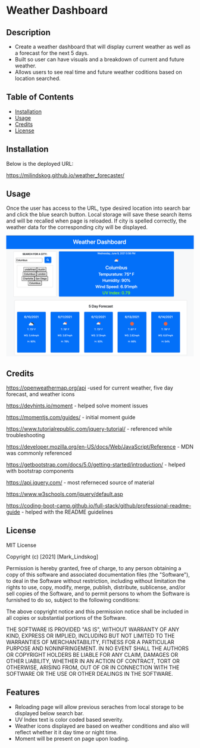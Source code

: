 # Weather Dashboard

## Description

- Create a weather dashboard that will display current weather as well as a forecast for the next 5 days.
- Built so user can have visuals and a breakdown of current and future weather.
- Allows users to see real time and future weather coditions based on location searched.

## Table of Contents

- [Installation](#installation)
- [Usage](#usage)
- [Credits](#credits)
- [License](#license)

## Installation

Below is the deployed URL:

https://mjlindskog.github.io/weather_forecaster/

## Usage

Once the user has access to the URL, type desired location into search bar and click the blue search button. Local storage will save these search items and will be recalled when page is reloaded. If city is spelled correctly, the weather data for the corresponding city will be displayed.

![Screenshot showing weather dashboard with current and future weather conditions](/assets/img/weather_dashboard_screenshot.png)

## Credits

https://openweathermap.org/api -used for current weather, five day forecast, and weather icons

https://devhints.io/moment - helped solve moment issues

https://momentjs.com/guides/ - initial moment guide

https://www.tutorialrepublic.com/jquery-tutorial/ - referenced while troubleshooting

https://developer.mozilla.org/en-US/docs/Web/JavaScript/Reference - MDN was commonly referenced

https://getbootstrap.com/docs/5.0/getting-started/introduction/ - helped with bootstrap components

https://api.jquery.com/ - most referneced source of material

https://www.w3schools.com/jquery/default.asp

https://coding-boot-camp.github.io/full-stack/github/professional-readme-guide - helped with the README guidelines

## License

MIT License

Copyright (c) [2021] [Mark_Lindskog]

Permission is hereby granted, free of charge, to any person obtaining a copy
of this software and associated documentation files (the "Software"), to deal
in the Software without restriction, including without limitation the rights
to use, copy, modify, merge, publish, distribute, sublicense, and/or sell
copies of the Software, and to permit persons to whom the Software is
furnished to do so, subject to the following conditions:

The above copyright notice and this permission notice shall be included in all
copies or substantial portions of the Software.

THE SOFTWARE IS PROVIDED "AS IS", WITHOUT WARRANTY OF ANY KIND, EXPRESS OR
IMPLIED, INCLUDING BUT NOT LIMITED TO THE WARRANTIES OF MERCHANTABILITY,
FITNESS FOR A PARTICULAR PURPOSE AND NONINFRINGEMENT. IN NO EVENT SHALL THE
AUTHORS OR COPYRIGHT HOLDERS BE LIABLE FOR ANY CLAIM, DAMAGES OR OTHER
LIABILITY, WHETHER IN AN ACTION OF CONTRACT, TORT OR OTHERWISE, ARISING FROM,
OUT OF OR IN CONNECTION WITH THE SOFTWARE OR THE USE OR OTHER DEALINGS IN THE
SOFTWARE.

## Features

- Reloading page will allow previous seraches from local storage to be displayed below search bar.
- UV Index text is color coded based severity.
- Weather icons displayed are based on weather conditions and also will reflect whether it it day time or night time.
- Moment will be present on page upon loading.
